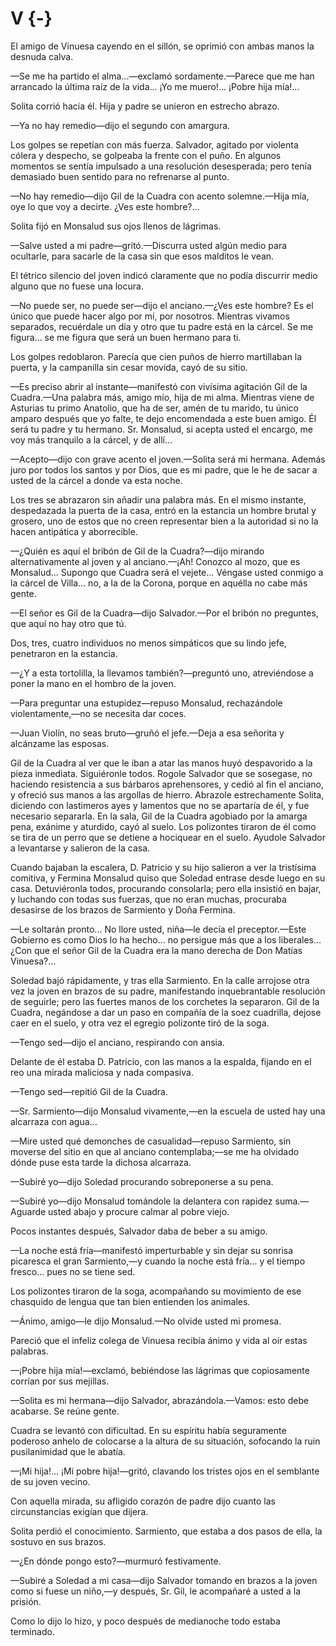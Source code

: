 # V {-}

El amigo de Vinuesa cayendo en el sillón, se oprimió con ambas manos la
desnuda calva.

—Se me ha partido el alma...—exclamó sordamente.—Parece que me han
arrancado la última raíz de la vida... ¡Yo me muero!... ¡Pobre hija mía!...

Solita corrió hacia él. Hija y padre se unieron en estrecho abrazo.

—Ya no hay remedio—dijo el segundo con amargura.

Los golpes se repetían con más fuerza. Salvador, agitado por violenta
cólera y despecho, se golpeaba la frente con el puño. En algunos momentos se
sentía impulsado a una resolución desesperada; pero tenía demasiado buen
sentido para no refrenarse al punto. 

—No hay remedio—dijo Gil de la Cuadra con acento solemne.—Hija mía, oye
lo que voy a decirte. ¿Ves este hombre?...

Solita fijó en Monsalud sus ojos llenos de lágrimas.

—Salve usted a mi padre—gritó.—Discurra usted algún medio para ocultarle,
para sacarle de la casa sin que esos malditos le vean.

El tétrico silencio del joven indicó claramente que no podía discurrir
medio alguno que no fuese una locura.

—No puede ser, no puede ser—dijo el anciano.—¿Ves este hombre? Es el
único que puede hacer algo por mí, por nosotros. Mientras vivamos
separados, recuérdale un día y otro que tu padre está en la cárcel. Se me
figura... se me figura que será un buen hermano para ti.

Los golpes redoblaron. Parecía que cien puños de hierro martillaban la
puerta, y la campanilla sin cesar movida, cayó de su sitio.

—Es preciso abrir al instante—manifestó con vivísima agitación Gil de la
Cuadra.—Una palabra más, amigo mío, hija de mi alma. Mientras viene de
Asturias tu primo Anatolio, que ha de ser, amén de tu marido, tu único
amparo después que yo falte, te dejo encomendada a este buen amigo. Él será
tu padre y tu hermano. Sr. Monsalud, si acepta usted el encargo, me voy más
tranquilo a la cárcel, y de allí...

—Acepto—dijo con grave acento el joven.—Solita será mi hermana. Además
juro por todos los santos y por Dios, que es mi padre, que le he de sacar a
usted de la cárcel a donde va esta noche.

Los tres se abrazaron sin añadir una palabra más. En el mismo instante,
despedazada la puerta de la casa, entró en la estancia un hombre brutal y
grosero, uno de estos que no creen representar bien a la autoridad si no la
hacen antipática y aborrecible.

—¿Quién es aquí el bribón de Gil de la Cuadra?—dijo mirando
alternativamente al joven y al anciano.—¡Ah! Conozco al mozo, que es
Monsalud... Supongo que Cuadra será el vejete... Véngase usted conmigo a la
cárcel de Villa... no, a la de la Corona, porque en aquélla no cabe más gente.

—El señor es Gil de la Cuadra—dijo Salvador.—Por el bribón no preguntes,
que aquí no hay otro que tú.

Dos, tres, cuatro individuos no menos simpáticos que su lindo jefe,
penetraron en la estancia.

—¿Y a esta tortolilla, la llevamos también?—preguntó uno, atreviéndose a
poner la mano en el hombro de la joven.

—Para preguntar una estupidez—repuso Monsalud, rechazándole violentamente,—no
se necesita dar coces. 

—Juan Violín, no seas bruto—gruñó el jefe.—Deja a esa señorita y alcánzame
las esposas.

Gil de la Cuadra al ver que le iban a atar las manos huyó despavorido a la
pieza inmediata. Siguiéronle todos. Rogole Salvador que se sosegase, no
haciendo resistencia a sus bárbaros aprehensores, y cedió al fin el anciano, y
ofreció sus manos a las argollas de hierro. Abrazole estrechamente Solita,
diciendo con lastimeros ayes y lamentos que no se apartaría de él, y fue
necesario separarla. En la sala, Gil de la Cuadra agobiado por la amarga pena,
exánime y aturdido, cayó al suelo. Los polizontes tiraron de él como se tira de
un perro que se detiene a hociquear en el suelo. Ayudole Salvador a
levantarse y salieron de la casa.

Cuando bajaban la escalera, D. Patricio y su hijo salieron a ver la
tristísima comitiva, y Fermina Monsalud quiso que Soledad entrase desde
luego en su casa. Detuviéronla todos, procurando consolarla; pero ella insistió
en bajar, y luchando con todas sus fuerzas, que no eran muchas, procuraba
desasirse de los brazos de Sarmiento y Doña Fermina.

—Le soltarán pronto... No llore usted, niña—le decía el preceptor.—Este
Gobierno es como Dios lo ha hecho... no persigue más que a los liberales...
¿Con que el señor Gil de la Cuadra era la mano derecha de Don Matías
Vinuesa?...

Soledad bajó rápidamente, y tras ella Sarmiento. En la calle arrojose otra
vez la joven en brazos de su padre, manifestando inquebrantable resolución
de seguirle; pero las fuertes manos de los corchetes la separaron. Gil de la
Cuadra, negándose a dar un paso en compañía de la soez cuadrilla, dejose
caer en el suelo, y otra vez el egregio polizonte tiró de la soga.

—Tengo sed—dijo el anciano, respirando con ansia.

Delante de él estaba D. Patricio, con las manos a la espalda, fijando en el
reo una mirada maliciosa y nada compasiva.

—Tengo sed—repitió Gil de la Cuadra.

—Sr. Sarmiento—dijo Monsalud vivamente,—en la escuela de usted hay una
alcarraza con agua...

—Mire usted qué demonches de casualidad—repuso Sarmiento, sin moverse
del sitio en que al anciano contemplaba;—se me ha olvidado dónde puse esta
tarde la dichosa alcarraza.

—Subiré yo—dijo Soledad procurando sobreponerse a su pena.

—Subiré yo—dijo Monsalud tomándole la delantera con rapidez suma.—Aguarde
usted abajo y procure calmar al pobre viejo.

Pocos instantes después, Salvador daba de beber a su amigo. 

—La noche está fría—manifestó imperturbable y sin dejar su sonrisa
picaresca el gran Sarmiento,—y cuando la noche está fría... y el tiempo
fresco... pues no se tiene sed.

Los polizontes tiraron de la soga, acompañando su movimiento de ese
chasquido de lengua que tan bien entienden los animales.

—Ánimo, amigo—le dijo Monsalud.—No olvide usted mi promesa.

Pareció que el infeliz colega de Vinuesa recibía ánimo y vida al oír estas
palabras.

—¡Pobre hija mía!—exclamó, bebiéndose las lágrimas que copiosamente
corrían por sus mejillas.

—Solita es mi hermana—dijo Salvador, abrazándola.—Vamos: esto debe
acabarse. Se reúne gente.

Cuadra se levantó con dificultad. En su espíritu había seguramente
poderoso anhelo de colocarse a la altura de su situación, sofocando la ruin
pusilanimidad que le abatía.

—¡Mi hija!... ¡Mi pobre hija!—gritó, clavando los tristes ojos en el semblante
de su joven vecino.

Con aquella mirada, su afligido corazón de padre dijo cuanto las
circunstancias exigían que dijera.

Solita perdió el conocimiento. Sarmiento, que estaba a dos pasos de ella,
la sostuvo en sus brazos.

—¿En dónde pongo esto?—murmuró festivamente.

—Subiré a Soledad a mi casa—dijo Salvador tomando en brazos a la joven
como si fuese un niño,—y después, Sr. Gil, le acompañaré a usted a la prisión.

Como lo dijo lo hizo, y poco después de medianoche todo estaba
terminado. 
